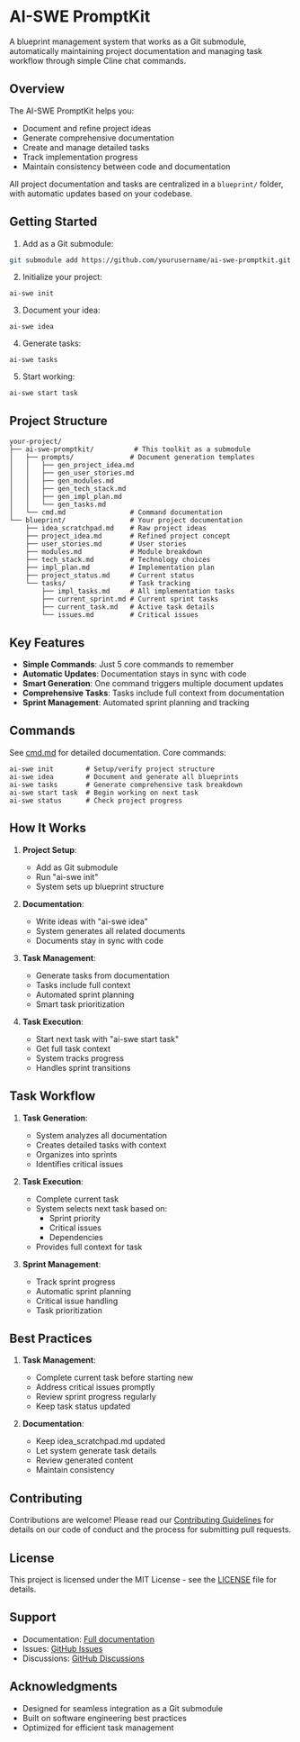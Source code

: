 # AI-SWE PromptKit

A blueprint management system that works as a Git submodule, automatically maintaining project documentation and managing task workflow through simple Cline chat commands.

## Overview

The AI-SWE PromptKit helps you:
- Document and refine project ideas
- Generate comprehensive documentation
- Create and manage detailed tasks
- Track implementation progress
- Maintain consistency between code and documentation

All project documentation and tasks are centralized in a `blueprint/` folder, with automatic updates based on your codebase.

## Getting Started

1. Add as a Git submodule:
```bash
git submodule add https://github.com/yourusername/ai-swe-promptkit.git
```

2. Initialize your project:
```
ai-swe init
```

3. Document your idea:
```
ai-swe idea
```

4. Generate tasks:
```
ai-swe tasks
```

5. Start working:
```
ai-swe start task
```

## Project Structure

```
your-project/
├── ai-swe-promptkit/          # This toolkit as a submodule
│   ├── prompts/              # Document generation templates
│   │   ├── gen_project_idea.md
│   │   ├── gen_user_stories.md
│   │   ├── gen_modules.md
│   │   ├── gen_tech_stack.md
│   │   ├── gen_impl_plan.md
│   │   └── gen_tasks.md
│   └── cmd.md                # Command documentation
└── blueprint/                # Your project documentation
    ├── idea_scratchpad.md    # Raw project ideas
    ├── project_idea.md       # Refined project concept
    ├── user_stories.md       # User stories
    ├── modules.md            # Module breakdown
    ├── tech_stack.md         # Technology choices
    ├── impl_plan.md          # Implementation plan
    ├── project_status.md     # Current status
    └── tasks/                # Task tracking
        ├── impl_tasks.md     # All implementation tasks
        ├── current_sprint.md # Current sprint tasks
        ├── current_task.md   # Active task details
        └── issues.md         # Critical issues
```

## Key Features

- **Simple Commands**: Just 5 core commands to remember
- **Automatic Updates**: Documentation stays in sync with code
- **Smart Generation**: One command triggers multiple document updates
- **Comprehensive Tasks**: Tasks include full context from documentation
- **Sprint Management**: Automated sprint planning and tracking

## Commands

See [cmd.md](cmd.md) for detailed documentation. Core commands:

```
ai-swe init        # Setup/verify project structure
ai-swe idea        # Document and generate all blueprints
ai-swe tasks       # Generate comprehensive task breakdown
ai-swe start task  # Begin working on next task
ai-swe status      # Check project progress
```

## How It Works

1. **Project Setup**:
   - Add as Git submodule
   - Run "ai-swe init"
   - System sets up blueprint structure

2. **Documentation**:
   - Write ideas with "ai-swe idea"
   - System generates all related documents
   - Documents stay in sync with code

3. **Task Management**:
   - Generate tasks from documentation
   - Tasks include full context
   - Automated sprint planning
   - Smart task prioritization

4. **Task Execution**:
   - Start next task with "ai-swe start task"
   - Get full task context
   - System tracks progress
   - Handles sprint transitions

## Task Workflow

1. **Task Generation**:
   - System analyzes all documentation
   - Creates detailed tasks with context
   - Organizes into sprints
   - Identifies critical issues

2. **Task Execution**:
   - Complete current task
   - System selects next task based on:
     * Sprint priority
     * Critical issues
     * Dependencies
   - Provides full context for task

3. **Sprint Management**:
   - Track sprint progress
   - Automatic sprint planning
   - Critical issue handling
   - Task prioritization

## Best Practices

1. **Task Management**:
   - Complete current task before starting new
   - Address critical issues promptly
   - Review sprint progress regularly
   - Keep task status updated

2. **Documentation**:
   - Keep idea_scratchpad.md updated
   - Let system generate task details
   - Review generated content
   - Maintain consistency

## Contributing

Contributions are welcome! Please read our [Contributing Guidelines](CONTRIBUTING.md) for details on our code of conduct and the process for submitting pull requests.

## License

This project is licensed under the MIT License - see the [LICENSE](LICENSE) file for details.

## Support

- Documentation: [Full documentation](docs/README.md)
- Issues: [GitHub Issues](https://github.com/yourusername/ai-swe-promptkit/issues)
- Discussions: [GitHub Discussions](https://github.com/yourusername/ai-swe-promptkit/discussions)

## Acknowledgments

- Designed for seamless integration as a Git submodule
- Built on software engineering best practices
- Optimized for efficient task management